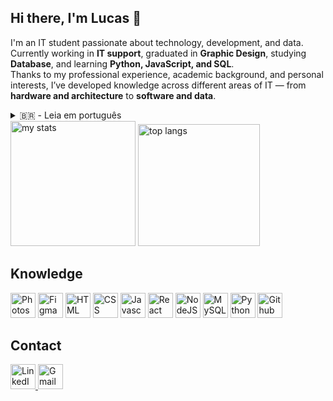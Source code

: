 ## Hi there, I'm Lucas 👋

I'm an IT student passionate about technology, development, and data.  
Currently working in **IT support**, graduated in **Graphic Design**, studying **Database**, and learning **Python, JavaScript, and SQL**.  
Thanks to my professional experience, academic background, and personal interests, I’ve developed knowledge across different areas of IT — from **hardware and architecture** to **software and data**.

<details>
<summary>🇧🇷 - Leia em português</summary>
  👋 Olá, eu sou o Lucas  

  Sou estudante de TI, apaixonado por tecnologia, desenvolvimento e dados.  
  Atualmente trabalho com **suporte em TI**, sou graduado em **Design Gráfico**, curso **Banco de Dados** e estudo **Python, JavaScript e SQL**.  
  Graças à minha experiência profissional, minha formação e meus interesses pessoais, desenvolvi conhecimentos em diversas áreas da TI — desde **hardware e arquitetura** até **softwares e dados**.  
</details>

<div align="left">
  <img alt="my stats" height="200px" src="https://github-readme-stats.vercel.app/api?username=lhmontech&show_icons=true&rank_icon=github&theme=transparent"/>
  <img alt="top langs" height="195px" src="https://github-readme-stats.vercel.app/api/top-langs/?username=lhmontech&layout=donut&theme=transparent"/>
</div>

## Knowledge
<div align="left">  
  <img alt="Photoshop" height="40" src="https://cdn.jsdelivr.net/gh/devicons/devicon@latest/icons/photoshop/photoshop-original.svg" /> 
  <img alt="Figma" height="40" src="https://cdn.jsdelivr.net/gh/devicons/devicon@latest/icons/figma/figma-original.svg" />  
  <img alt="HTML" height="40" src="https://cdn.jsdelivr.net/gh/devicons/devicon@latest/icons/html5/html5-original.svg" />
  <img alt="CSS" height="40" src="https://cdn.jsdelivr.net/gh/devicons/devicon@latest/icons/css3/css3-original.svg" />
  <img alt="Javascript" height="40" src="https://cdn.jsdelivr.net/gh/devicons/devicon@latest/icons/javascript/javascript-original.svg" />
  <img alt="React" height="40" src="https://cdn.jsdelivr.net/gh/devicons/devicon@latest/icons/react/react-original.svg" />
  <img alt="NodeJS" height="40" src="https://cdn.jsdelivr.net/gh/devicons/devicon@latest/icons/nodejs/nodejs-original.svg" />         
  <img alt="MySQL" height="40" src="https://cdn.jsdelivr.net/gh/devicons/devicon@latest/icons/mysql/mysql-original.svg" />  
  <img alt="Python" height="40" src="https://cdn.jsdelivr.net/gh/devicons/devicon@latest/icons/python/python-original.svg" />
  <img alt="Github" height="40" src="https://cdn.jsdelivr.net/gh/devicons/devicon@latest/icons/github/github-original.svg" />        
</div>          

## Contact
<div align="left">
  <a href="https://www.linkedin.com/in/lucas-henrique-monteiro-55101a365/?locale=en_US" target="_blank">
    <img alt="LinkedIn" height="40" src="https://cdn.jsdelivr.net/gh/devicons/devicon@latest/icons/linkedin/linkedin-original.svg" />    
  </a>
  <a href="mailto:lhmonteiro.ti@gmail.com" target="_blank">
    <img alt="Gmail" height="40" src="https://raw.githubusercontent.com/maurodesouza/profile-readme-generator/master/src/assets/icons/social/gmail/default.svg" />    
  </a>  
</div>
          
